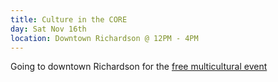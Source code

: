 ```yaml
---
title: Culture in the CORE
day: Sat Nov 16th
location: Downtown Richardson @ 12PM - 4PM
---
```

Going to downtown Richardson for the 
<a class="link" href="https://www.richardsoncoredistrict.com/events">free multicultural event</a>
